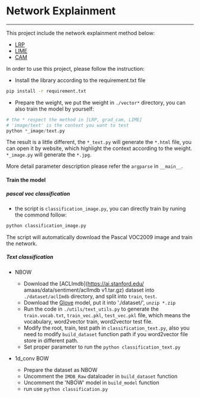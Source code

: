 # Network Explainment
---

This project include the network explainment method below:

- [LRP](https://arxiv.org/abs/1903.07317)
- [LIME](https://arxiv.org/abs/1602.04938)
- [CAM](http://arxiv.org/pdf/1512.04150.pdf)


In order to use this project, please follow the instruction:

- Install the library according to the requirement.txt file

```sh
pip install -r requirement.txt
```

- Prepare the weight, we put the weight in `./vector*` directory, you can also train the model by yourself:

```python
# the * respect the method in [LRP, grad_cam, LIME]
# 'image/text' is the context you want to test
python *_image/text.py 
```
The result is a little different, the `*_text.py` will generate the `*.html` file, you can open it by website, which highlight the context according to the weight. `*_image.py` will generate the `*.jpg`.

More detail parameter description please refer the `argparse` in `__main__`.


#### Train the model
##### pascal voc classification
- the script is `classification_image.py`, you can directly train by runing the commond follow:
```sh
python classification_image.py
```
The script will automatically download the Pascal VOC2009 image and train the network.

##### Text classification
- NBOW
	- Download the [ACLImdb](https://ai.stanford.edu/ amaas/data/sentiment/aclImdb v1.tar.gz) dataset into `./dataset/aclImdb` directory, and split into `train`, `test`.
	- Download the [Glove](http://nlp.stanford.edu/data/glove.840B.300d.zip) model, put it into './dataset/', `unzip *.zip`
	- Run the code in `./utils/text_utils.py` to generate the `train.vocab.txt`, `train_vec.pkl`, `test_vec.pkl` file, which means the vocabulary, word2vector train, word2vector test file.
	- Modify the root, train, test path in `classification_text.py`, also you need to modify `build_dataset` function path if you word2vector file store in different path.
	- Set proper parameter to run the `python classification_text.py`

- 1d_conv BOW
	- Prepare the dataset as NBOW
	- Uncomment the `IMDB_Raw` dataloader in `build_dataset` function
	- Uncomment the 'NBOW' model in `build_model` function
	- run use `python classification.py`

 



